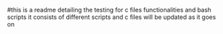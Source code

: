 #this is a readme detailing the testing for c files functionalities and bash scripts
it consists of different scripts and c files 
will be updated as it goes on 
